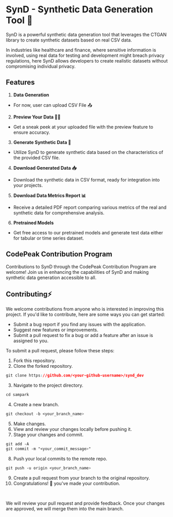 
# SynD - Synthetic Data Generation Tool 🔄

SynD is a powerful synthetic data generation tool that leverages the CTGAN library to create synthetic datasets based on real CSV data. 

In industries like healthcare and finance, where sensitive information is involved, using real data for testing and development might breach privacy regulations, here SynD allows developers to create realistic datasets without compromising individual privacy.


## Features

1. **Data Generation**
- For now, user can upload CSV File 📤 
2. **Preview Your Data 🕵️‍♂️**
- Get a sneak peek at your uploaded file with the preview feature to ensure accuracy.

3. **Generate Synthetic Data 🎲**
- Utilize SynD to generate synthetic data based on the characteristics of the provided CSV file.

4. **Download Generated Data 📥**
- Download the synthetic data in CSV format, ready for integration into your projects.

5.  **Download Data Metrics Report 📊**
- Receive a detailed PDF report comparing various metrics of the real and synthetic data for comprehensive analysis.
6. **Pretrained Models**
- Get free access to our pretrained models and generate test data either for tabular or time series dataset.


## CodePeak Contribution Program
Contributions to SynD through the CodePeak Contribution Program are welcome! Join us in enhancing the capabilities of SynD and making synthetic data generation accessible to all.


<h2>Contributing⚡</h2>

We welcome contributions from anyone who is interested in improving this project. If you'd like to contribute, here are some ways you can get started:

- Submit a bug report if you find any issues with the application.
- Suggest new features or improvements.
- Submit a pull request to fix a bug or add a feature after an issue is assigned to you. 

To submit a pull request, please follow these steps:

1. Fork this repository.
2. Clone the forked repository.
```css
git clone https://github.com/<your-github-username>/synd_dev
```
3. Navigate to the project directory.
```py
cd sampark
```
4. Create a new branch.
```css
git checkout -b <your_branch_name>
```
5. Make changes.
6. View and review your changes locally before pushing it.
7. Stage your changes and commit.
```css
git add -A
git commit -m "<your_commit_message>"
```
8. Push your local commits to the remote repo.
```css
git push -u origin <your_branch_name>
```
9. Create a pull request from your branch to the original repository.
10. Congratulations! 🎉 you've made your contribution.
<br>

We will review your pull request and provide feedback. Once your changes are approved, we will merge them into the main branch.
